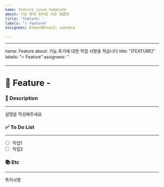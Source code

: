 ```yaml
---
name: feature_issue_template
about: 기능 명세 정의용 이슈 템플릿
title: 'feature: '
labels: "⭐ Feature"
assignees: AlmondBreez3, Lwonbin

---
```


---
name: Feature
about: 기능 추가에 대한 작업 사항을 적습니다
title: "[FEATURE]"
labels: ":star: Feature"
assignees: ''

---

# 🚀 Feature - <!--{ 작업 내용 }-->
<!-- 위 작업내용 주석에 어떤 기능인지 적어주세요-->


### 📝 Description

---
<!-- 아래에 설명을 적어주세요 -->
설명을 작성해주세요


### ✅ To Do List

---
<!-- 아래에 어떤 작업을 해야 하는지 적어주세요 -->
- [ ] 작업1
- [ ] 작업2

### 📚 Etc

---
<!-- 작업 중 특이사항이 생기면 적어주세요 -->
특이사항
